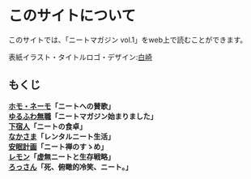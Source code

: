 # このサイトについて

このサイトでは、「ニートマガジン vol.1」をweb上で読むことができます。

表紙イラスト・タイトルロゴ・デザイン:[白崎](https://note.com/asajifu)

## もくじ
**[ホモ・ネーモ](https://note.com/kaduma)「ニートへの賛歌」**<br>
**[ゆるふわ無職](https://note.com/yrfwmsk)「ニートマガジン始まりました」**<br>
**[下宿人](https://note.com/gesyukunin)「ニートの食卓」**<br>
**[なかさま](https://note.com/naka_yousuke)「レンタルニート生活」**<br>
**[安眠計画](https://note.com/unmi_n)「ニート禅のすゝめ」**<br>
**[レモン](https://note.com/starshoot)「虚無ニートと生存戦略」**<br>
**[ろっさん](https://note.com/zttk1996)「死、俯瞰的冷笑、ニート。」**<br>


